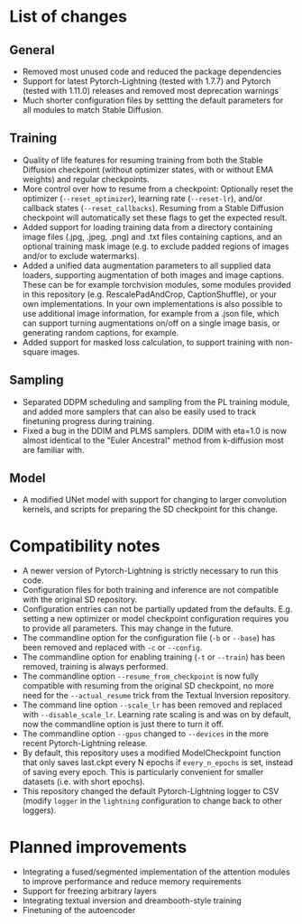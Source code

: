 # List of changes

## General
- Removed most unused code and reduced the package dependencies
- Support for latest Pytorch-Lightning (tested with 1.7.7) and Pytorch (tested with 1.11.0) releases and removed most deprecation warnings
- Much shorter configuration files by settting the default parameters for all modules to match Stable Diffusion.

## Training
- Quality of life features for resuming training from both the Stable Diffusion checkpoint (without optimizer states, with or without EMA weights) and regular checkpoints.
- More control over how to resume from a checkpoint: Optionally reset the optimizer (`--reset_optimizer`), learning rate (`--reset-lr`), and/or callback states (`--reset_callbacks`). Resuming from a Stable Diffusion checkpoint will automatically set these flags to get the expected result.
- Added support for loading training data from a directory containing image files (.jpg, .jpeg, .png) and .txt files containing captions, and an optional training mask image (e.g. to exclude padded regions of images and/or to exclude watermarks).
- Added a unified data augmentation parameters to all supplied data loaders, supporting augmentation of both images and image captions. These can be for example torchvision modules, some modules provided in this repository (e.g. RescalePadAndCrop, CaptionShuffle), or your own implementations. In your own implementations is also possible to use additional image information, for example from a .json file, which can support turning augmentations on/off on a single image basis, or generating random captions, for example.
- Added support for masked loss calculation, to support training with non-square images.

## Sampling
- Separated DDPM scheduling and sampling from the PL training module, and added more samplers that can also be easily used to track finetuning progress during training.
- Fixed a bug in the DDIM and PLMS samplers. DDIM with eta=1.0 is now almost identical to the "Euler Ancestral" method from k-diffusion most are familiar with.

## Model
- A modified UNet model with support for changing to larger convolution kernels, and scripts for preparing the SD checkpoint for this change.

# Compatibility notes
- A newer version of Pytorch-Lightning is strictly necessary to run this code.
- Configuration files for both training and inference are not compatible with the original SD repository.
- Configuration entries can not be partially updated from the defaults. E.g. setting a new optimizer or model checkpoint configuration requires you to provide all parameters. This may change in the future.
- The commandline option for the configuration file (`-b` or `--base`) has been removed and replaced with `-c` or `--config`.
- The commandline option for enabling training (`-t` or `--train`) has been removed, training is always performed.
- The commandline option `--resume_from_checkpoint` is now fully compatible with resuming from the original SD checkpoint, no more need for the `--actual_resume` trick from the Textual Inversion repository.
- The command line option `--scale_lr` has been removed and replaced with `--disable_scale_lr`. Learning rate scaling is and was on by default, now the commandline option is just there to turn it off.
- The commandline option `--gpus` changed to `--devices` in the more recent Pytorch-Lightning release.
- By default, this repository uses a modified ModelCheckpoint function that only saves last.ckpt every N epochs if `every_n_epochs` is set, instead of saving every epoch. This is particularly convenient for smaller datasets (i.e. with short epochs).
- This repository changed the default Pytorch-Lightning logger to CSV (modify `logger` in the `lightning` configuration to change back to other loggers).

# Planned improvements
- Integrating a fused/segmented implementation of the attention modules to improve performance and reduce memory requirements
- Support for freezing arbitrary layers
- Integrating textual inversion and dreambooth-style training
- Finetuning of the autoencoder